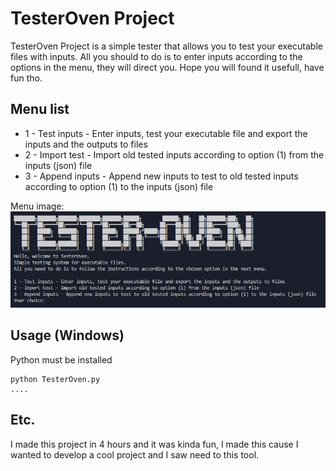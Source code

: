 # TesterOven Project

TesterOven Project is a simple tester that allows you to test your executable files with inputs.
All you should to do is to enter inputs according to the options in the menu, they will direct you.
Hope you will found it usefull, have fun tho.

## Menu list

* 1 - Test inputs - Enter inputs, test your executable file and export the inputs and the outputs to files
* 2 - Import test - Import old tested inputs according to option (1) from the inputs (json) file
* 3 - Append inputs - Append new inputs to test to old tested inputs according to option (1) to the inputs (json) file

Menu image:  
![Menu image](ReadmeStatics\menu.png)

## Usage (Windows)

Python must be installed

```
python TesterOven.py
....
```

## Etc.

I made this project in 4 hours and it was kinda fun, I made this cause I wanted to develop a cool project and I saw need to this tool.